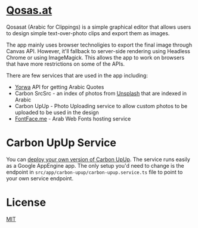 # [Qosas.at](https://qosas.at/)
Qosasat (Arabic for Clippings) is a simple graphical editor that allows users to design
simple text-over-photo clips and export them as images.

The app mainly uses browser technoligies to export the final image through Canvas API. However, it'll fallback to server-side rendering using Headless Chrome or using ImageMagick. This allows the app to work on browsers that have more restrictions on some of the APIs.


There are few services that are used in the app including:

* [Yorwa](http://www.yorwa.com/) API for getting Arabic Quotes
* Carbon SrcSrc - an index of photos from [Unsplash](https://unsplash.com/?utm_source=manshar-clips&utm_medium=referral&utm_campaign=api-credit) that are indexed in Arabic
* Carbon UpUp - Photo Uploading service to allow custom photos to be uploaded to be used in the design
* [FontFace.me](https://fontface.me/) - Arab Web Fonts hosting service



# Carbon UpUp Service
You can [deploy your own version of Carbon UpUp](https://github.com/carbon-tools/upup). The service runs easily as a Google AppEngine app. The only setup you'd need to change is the endpoint in `src/app/carbon-upup/carbon-upup.service.ts` file to point to your own service endpoint.



# License
 [MIT](/LICENSE)
